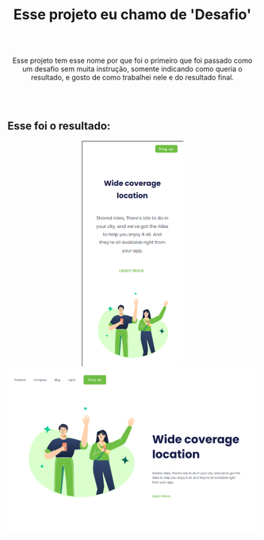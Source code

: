 <h1 align="center"> Esse projeto eu chamo de 'Desafio'</h1>
<br>
<br>
<p align="center">Esse projeto tem esse nome por que foi o primeiro que foi passado como um desafio sem muita instrução,
  somente indicando como queria o resultado,
  e gosto de como trabalhei nele e do resultado final.
</p>
<br>
<br>
<h2>Esse foi o resultado:</h2>
<p align="center">
<img src="https://github.com/Lukas-swish/Up-Projetos/blob/master/IMG/mobile.png?raw=true" width="205"/>

<img src="https://github.com/Lukas-swish/Up-Projetos/blob/master/IMG/desktop.png?raw=true" width="680" />
  
</p>
